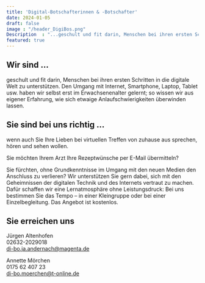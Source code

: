 ```yaml
---
title: 'Digital-Botschafterinnen & -Botschafter' 
date: 2024-01-05
draft: false
image : "/header_DigiBos.png"
Description  : "...geschult und fit darin, Menschen bei ihren ersten Schritten in die digitale Welt zu unterstützen. Den Umgang mit Internet, Smartphone, Laptop, Tablet usw. haben wir selbst erst im Erwachsenenalter gelernt; so wissen wir aus eigener Erfahrung, wie sich etwaige Anlaufschwierigkeiten überwinden lassen."
featured: true
---
```


## Wir sind ...

geschult und fit darin, Menschen bei ihren ersten Schritten in die digitale Welt zu unterstützen. Den Umgang mit Internet, Smartphone, Laptop, Tablet usw. haben wir selbst erst im Erwachsenenalter gelernt; so wissen wir aus eigener Erfahrung, wie sich etwaige Anlaufschwierigkeiten überwinden lassen.



## Sie sind bei uns richtig ...

wenn auch Sie Ihre Lieben bei virtuellen Treffen von zuhause aus sprechen, hören und sehen wollen.

Sie möchten Ihrem Arzt Ihre Rezeptwünsche per E-Mail übermitteln?

Sie fürchten, ohne Grundkenntnisse im Umgang mit den neuen Medien den Anschluss zu verlieren? Wir unterstützen Sie gern dabei, sich mit den Geheimnissen der digitalen Technik und des Internets vertraut zu machen. Dafür schaffen wir eine Lernatmosphäre ohne Leistungsdruck: Bei uns bestimmen Sie das Tempo – in einer Kleingruppe oder bei einer Einzelbegleitung. Das Angebot ist kostenlos.



## Sie erreichen uns

Jürgen Altenhofen\
02632-2029018\
di-bo.ja.andernach@magenta.de

Annette Mörchen\
0175 62 407 23\
di-bo.moerchen@t-online.de
